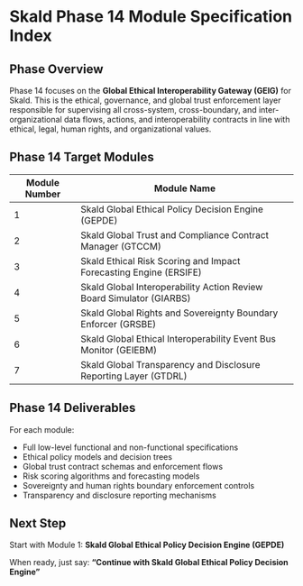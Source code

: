 # Skald Phase 14 Module Specification Index

## Phase Overview
Phase 14 focuses on the **Global Ethical Interoperability Gateway (GEIG)** for Skald. This is the ethical, governance, and global trust enforcement layer responsible for supervising all cross-system, cross-boundary, and inter-organizational data flows, actions, and interoperability contracts in line with ethical, legal, human rights, and organizational values.

## Phase 14 Target Modules

| Module Number | Module Name |
|---------------|---------------------------------------------------------|
| 1 | Skald Global Ethical Policy Decision Engine (GEPDE) |
| 2 | Skald Global Trust and Compliance Contract Manager (GTCCM) |
| 3 | Skald Ethical Risk Scoring and Impact Forecasting Engine (ERSIFE) |
| 4 | Skald Global Interoperability Action Review Board Simulator (GIARBS) |
| 5 | Skald Global Rights and Sovereignty Boundary Enforcer (GRSBE) |
| 6 | Skald Global Ethical Interoperability Event Bus Monitor (GEIEBM) |
| 7 | Skald Global Transparency and Disclosure Reporting Layer (GTDRL) |

## Phase 14 Deliverables
For each module:
- Full low-level functional and non-functional specifications
- Ethical policy models and decision trees
- Global trust contract schemas and enforcement flows
- Risk scoring algorithms and forecasting models
- Sovereignty and human rights boundary enforcement controls
- Transparency and disclosure reporting mechanisms

## Next Step
Start with Module 1: **Skald Global Ethical Policy Decision Engine (GEPDE)**

When ready, just say: **“Continue with Skald Global Ethical Policy Decision Engine”**

